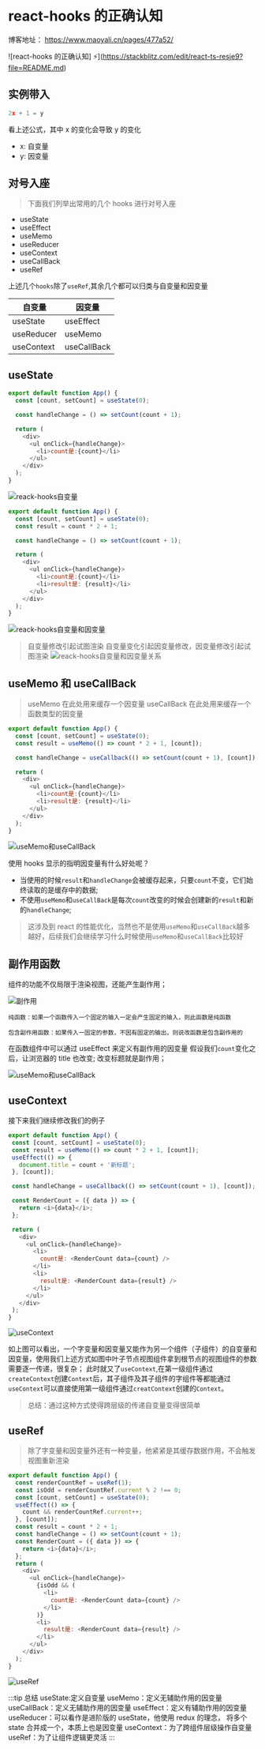 # react-hooks 的正确认知

博客地址： https://www.maoyali.cn/pages/477a52/

![react-hooks 的正确认知] ⚡️](https://stackblitz.com/edit/react-ts-resje9?file=README.md)

## 实例带入

```js
2x + 1 = y
```

看上述公式，其中 x 的变化会导致 y 的变化

- x: 自变量
- y: 因变量

## 对号入座

> 下面我们列举出常用的几个 hooks 进行对号入座

- useState
- useEffect
- useMemo
- useReducer
- useContext
- useCallBack
- useRef

上述几个`hooks`除了`useRef`,其余几个都可以归类与自变量和因变量

| 自变量     | 因变量      |
| ---------- | ----------- |
| useState   | useEffect   |
| useReducer | useMemo     |
| useContext | useCallBack |

## useState

```js
export default function App() {
  const [count, setCount] = useState(0);

  const handleChange = () => setCount(count + 1);

  return (
    <div>
      <ul onClick={handleChange}>
        <li>count是:{count}</li>
      </ul>
    </div>
  );
}

```

![reack-hooks自变量](https://cdn.jsdelivr.net/gh/maoyln/maoyl-img/blog/react-hooks%E8%87%AA%E5%8F%98%E9%87%8F%E5%9B%A0%E5%8F%98%E9%87%8F.gif)

```js
export default function App() {
  const [count, setCount] = useState(0);
  const result = count * 2 + 1;

  const handleChange = () => setCount(count + 1);

  return (
    <div>
      <ul onClick={handleChange}>
        <li>count是:{count}</li>
        <li>result是: {result}</li>
      </ul>
    </div>
  );
}

```

![reack-hooks自变量和因变量](https://cdn.jsdelivr.net/gh/maoyln/maoyl-img/blog/Aug-14-2022%2000-26-27.gif)

> 自变量修改引起试图渲染
> 自变量变化引起因变量修改，因变量修改引起试图渲染
> ![reack-hooks自变量和因变量关系](https://cdn.jsdelivr.net/gh/maoyln/maoyl-img/blog/20220812144418.png)

## useMemo 和 useCallBack

> useMemo 在此处用来缓存一个因变量
> useCallBack 在此处用来缓存一个函数类型的因变量

```js
export default function App() {
  const [count, setCount] = useState(0);
  const result = useMemo(() => count * 2 + 1, [count]);

  const handleChange = useCallback(() => setCount(count + 1), [count]);

  return (
    <div>
      <ul onClick={handleChange}>
        <li>count是:{count}</li>
        <li>result是: {result}</li>
      </ul>
    </div>
  );
}
```

![useMemo和useCallBack](https://cdn.jsdelivr.net/gh/maoyln/maoyl-img/blog/Aug-14-2022%2000-29-34.gif)

使用 hooks 显示的指明因变量有什么好处呢？

- 当使用的时候`result`和`handleChange`会被缓存起来，只要`count`不变，它们始终读取的是缓存中的数据;
- 不使用`useMemo`和`useCallBack`是每次`count`改变的时候会创建新的`result`和新的`handleChange`;

> 这涉及到 react 的性能优化，当然也不是使用`useMemo`和`useCallBack`越多越好，后续我们会继续学习什么时候使用`useMemo`和`useCallBack`比较好

## 副作用函数

组件的功能不仅局限于渲染视图，还能产生副作用；

![副作用](https://cdn.jsdelivr.net/gh/maoyln/maoyl-img/blog/WeChat51e6cd682133d4f2b5de4847a5a701fc.png)

```
纯函数：如果一个函数传入一个固定的输入一定会产生固定的输入，则此函数是纯函数

包含副作用函数：如果传入一固定的参数，不因有固定的输出，则说改函数是包含副作用的
```

在函数组件中可以通过 useEffect 来定义有副作用的因变量
假设我们`count`变化之后，让浏览器的 title 也改变; 改变标题就是副作用；

![useMemo和useCallBack](https://cdn.jsdelivr.net/gh/maoyln/maoyl-img/blog/Aug-14-2022%2000-39-18.gif)

## useContext

接下来我们继续修改我们的例子

```js
export default function App() {
 const [count, setCount] = useState(0);
 const result = useMemo(() => count * 2 + 1, [count]);
 useEffect(() => {
   document.title = count + '新标题';
 }, [count]);

 const handleChange = useCallback(() => setCount(count + 1), [count]);

 const RenderCount = ({ data }) => {
   return <i>{data}</i>;
 };

 return (
   <div>
     <ul onClick={handleChange}>
       <li>
         count是: <RenderCount data={count} />
       </li>
       <li>
         result是: <RenderCount data={result} />
       </li>
     </ul>
   </div>
 );
}

```

![useContext](https://cdn.jsdelivr.net/gh/maoyln/maoyl-img/blog/WeChatfc4b1c72b3d9f558640b05dfcd1b7278.png)

如上图可以看出，一个字变量和因变量又能作为另一个组件（子组件）的自变量和因变量，使用我们上述方式如图中叶子节点视图组件拿到根节点的视图组件的参数需要逐一传递，很复杂；
此时就又了`useContext`,在第一级组件通过`createContext`创建`Context`后，其子组件及其子组件的字组件等都能通过`useContext`可以直接使用第一级组件通过`creatContext`创建的`Context`。

> 总结：通过这种方式使得跨层级的传递自变量变得很简单

## useRef

> 除了字变量和因变量外还有一种变量，他紧紧是其缓存数据作用，不会触发视图重新渲染

```js
export default function App() {
  const renderCountRef = useRef(1);
  const isOdd = renderCountRef.current % 2 !== 0;
  const [count, setCount] = useState(0);
  useEffect(() => {
    count && renderCountRef.current++;
  }, [count]);
  const result = count * 2 + 1;
  const handleChange = () => setCount(count + 1);
  const RenderCount = ({ data }) => {
    return <i>{data}</i>;
  };
  return (
    <div>
      <ul onClick={handleChange}>
        {isOdd && (
          <li>
            count是: <RenderCount data={count} />
          </li>
        )}
        <li>
          result是: <RenderCount data={result} />
        </li>
      </ul>
    </div>
  );
}
```

![useRef](https://cdn.jsdelivr.net/gh/maoyln/maoyl-img/blog/Aug-14-2022%2001-47-54.gif)

:::tip 总结
useState:定义自变量
useMemo：定义无辅助作用的因变量
useCallBack：定义无辅助作用的因变量
useEffect：定义有辅助作用的因变量
useReducer：可以看作是进阶版的 useState，他使用 redux 的理念，
将多个 state 合并成一个，本质上也是因变量
useContext：为了跨组件层级操作自变量
useRef：为了让组件逻辑更灵活
:::
